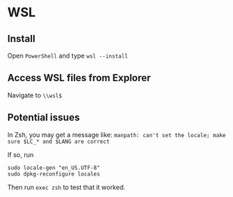 # WSL

## Install
Open `PowerShell` and type `wsl --install`

## Access WSL files from Explorer
Navigate to `\\wsl$`

## Potential issues

In Zsh, you may get a message like:
`manpath: can't set the locale; make sure $LC_* and $LANG are correct`

If so, run
```
sudo locale-gen "en_US.UTF-8"
sudo dpkg-reconfigure locales
```
Then run `exec zsh` to test that it worked.
